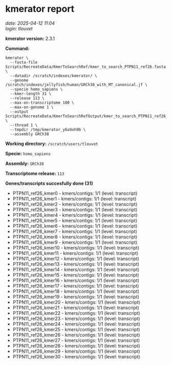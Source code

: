 # kmerator report
*date: 2025-04-12 11:04*  
*login: tlouvet*

**kmerator version:** 2.3.1

**Command:**

```
kmerator \
  --fasta-file Scripts/RecreateData/KmerToSearchRef/kmer_to_search_PTPN11_ref26.fasta \
  --datadir /scratch/indexes/kmerator/ \
  --genome /scratch/indexes/jellyfish/human/GRCh38_with_MT_canonical.jf \
  --specie homo_sapiens \
  --kmer-length 31 \
  --release 113 \
  --max-on-transcriptome 100 \
  --max-on-genome 1 \
  --output Scripts/RecreateData/KmerToSearchRefOutput/kmer_to_search_PTPN11_ref26_output \
  --thread 1 \
  --tmpdir /tmp/kmerator_y6a9xh9b \
  --assembly GRCh38
```

**Working directory:** `/scratch/users/tlouvet`

**Specie:** `homo_sapiens`

**Assembly:** `GRCh38`

**Transcriptome release:** `113`

**Genes/transcripts succesfully done (31)**

- PTPN11_ref26_kmer0 - kmers/contigs: 1/1 (level: transcript)
- PTPN11_ref26_kmer1 - kmers/contigs: 1/1 (level: transcript)
- PTPN11_ref26_kmer2 - kmers/contigs: 1/1 (level: transcript)
- PTPN11_ref26_kmer3 - kmers/contigs: 1/1 (level: transcript)
- PTPN11_ref26_kmer4 - kmers/contigs: 1/1 (level: transcript)
- PTPN11_ref26_kmer5 - kmers/contigs: 1/1 (level: transcript)
- PTPN11_ref26_kmer6 - kmers/contigs: 1/1 (level: transcript)
- PTPN11_ref26_kmer7 - kmers/contigs: 1/1 (level: transcript)
- PTPN11_ref26_kmer8 - kmers/contigs: 1/1 (level: transcript)
- PTPN11_ref26_kmer9 - kmers/contigs: 1/1 (level: transcript)
- PTPN11_ref26_kmer10 - kmers/contigs: 1/1 (level: transcript)
- PTPN11_ref26_kmer11 - kmers/contigs: 1/1 (level: transcript)
- PTPN11_ref26_kmer12 - kmers/contigs: 1/1 (level: transcript)
- PTPN11_ref26_kmer13 - kmers/contigs: 1/1 (level: transcript)
- PTPN11_ref26_kmer14 - kmers/contigs: 1/1 (level: transcript)
- PTPN11_ref26_kmer15 - kmers/contigs: 1/1 (level: transcript)
- PTPN11_ref26_kmer16 - kmers/contigs: 1/1 (level: transcript)
- PTPN11_ref26_kmer17 - kmers/contigs: 1/1 (level: transcript)
- PTPN11_ref26_kmer18 - kmers/contigs: 1/1 (level: transcript)
- PTPN11_ref26_kmer19 - kmers/contigs: 1/1 (level: transcript)
- PTPN11_ref26_kmer20 - kmers/contigs: 1/1 (level: transcript)
- PTPN11_ref26_kmer21 - kmers/contigs: 1/1 (level: transcript)
- PTPN11_ref26_kmer22 - kmers/contigs: 1/1 (level: transcript)
- PTPN11_ref26_kmer23 - kmers/contigs: 1/1 (level: transcript)
- PTPN11_ref26_kmer24 - kmers/contigs: 1/1 (level: transcript)
- PTPN11_ref26_kmer25 - kmers/contigs: 1/1 (level: transcript)
- PTPN11_ref26_kmer26 - kmers/contigs: 1/1 (level: transcript)
- PTPN11_ref26_kmer27 - kmers/contigs: 1/1 (level: transcript)
- PTPN11_ref26_kmer28 - kmers/contigs: 1/1 (level: transcript)
- PTPN11_ref26_kmer29 - kmers/contigs: 1/1 (level: transcript)
- PTPN11_ref26_kmer30 - kmers/contigs: 1/1 (level: transcript)
